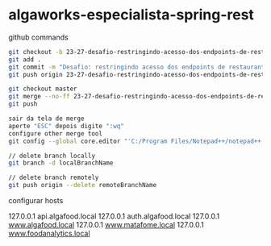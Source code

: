 # algaworks-especialista-spring-rest

github commands

```bash
git checkout -b 23-27-desafio-restringindo-acesso-dos-endpoints-de-restaurantes
git add .
git commit -m "Desafio: restringindo acesso dos endpoints de restaurantes"
git push origin 23-27-desafio-restringindo-acesso-dos-endpoints-de-restaurantes

git checkout master
git merge --no-ff 23-27-desafio-restringindo-acesso-dos-endpoints-de-restaurantes
git push

sair da tela de merge
aperte "ESC" depois digite ":wq"
configure other merge tool
git config --global core.editor "'C:/Program Files/Notepad++/notepad++.exe' -multiInst -notabbar -nosession -noPlugin"

// delete branch locally
git branch -d localBranchName

// delete branch remotely
git push origin --delete remoteBranchName
```

configurar hosts

127.0.0.1       api.algafood.local
127.0.0.1       auth.algafood.local
127.0.0.1       www.algafood.local
127.0.0.1       www.matafome.local
127.0.0.1       www.foodanalytics.local